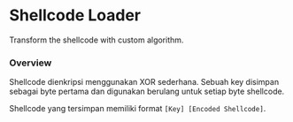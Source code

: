 # Shellcode Loader

Transform the shellcode with custom algorithm.

### Overview

Shellcode dienkripsi menggunakan XOR sederhana. Sebuah key disimpan sebagai byte pertama dan digunakan berulang untuk setiap byte shellcode.

Shellcode yang tersimpan memiliki format `[Key] [Encoded Shellcode]`.